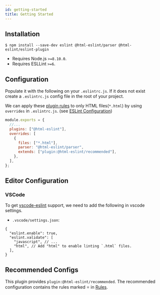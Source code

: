```yaml
---
id: getting-started
title: Getting Started
---
```


## Installation

```
$ npm install --save-dev eslint @html-eslint/parser @html-eslint/eslint-plugin
```

- Requires Node.js `>=8.10.0`.
- Requires ESLLint `>=6`.

## Configuration

Populate it with the following on your `.eslintrc.js`. If it does not exist create a `.eslintrc.js` config file in the root of your project.

We can apply these [plugin rules](#Rules) to only HTML files(`*.html`) by using `overrides` in `.eslintrc.js`. (see [ESLint Configuration](https://eslint.org/docs/user-guide/configuring#configuration-based-on-glob-patterns))

```js
module.exports = {
  //...
  plugins: ["@html-eslint"],
  overrides: [
    {
      files: ["*.html"],
      parser: "@html-eslint/parser",
      extends: ["plugin:@html-eslint/recommended"],
    },
  ],
};
```

## Editor Configuration

### VSCode

To get [vscode-eslint](https://github.com/microsoft/vscode-eslint) support, we need to add the following in vscode settings.

- `.vscode/settings.json`:

```json5
{
  "eslint.enable": true,
  "eslint.validate": [
    "javascript", // ...
    "html", // Add "html" to enable linting `.html` files.
  ],
}
```

## Recommended Configs

This plugin provides `plugin:@html-eslint/recommended`. The recommended configuration contains the rules marked ⭐ in [Rules](#Rules).
